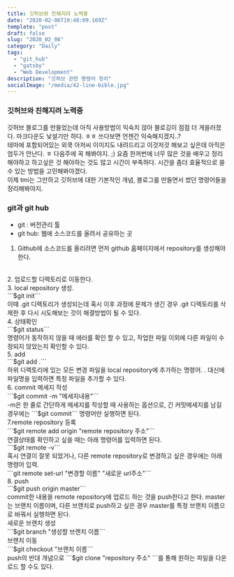 ```yaml
---
title: 깃허브와 친해지려 노력중
date: "2020-02-06T19:48:09.169Z"
template: "post"
draft: false
slug: "2020_02_06"
category: "Daily"
tags:
  - "git_hub"
  - "gatsby"
  - "Web Development"
description: "깃허브 관련 명령어 정리"
socialImage: "/media/42-line-bible.jpg"
---
```


<h3>깃허브와 친해지려 노력중</h3>
<p>깃허브 블로그를 만들었는데 아직 사용방법이 익숙치 않아 블로깅이 점점 더 게을러졌다.
마크다운도 낯설기만 하다. ㅎㅎ 쓰다보면 언젠간 익숙해지겠지..?
<br>
테마에 포함되어있는 외쿡 아저씨 이미지도 내려드리고 이것저것 해보고 싶은데 아직은 엄두가 안난다. ㅎ
다음주에 꼭 해봐야지. ;)
요즘 한꺼번에 너무 많은 것을 배우고 정리해야하고 하고싶은 것 해야하는 것도 많고 시간이 부족하다.
시간을 좀더 효율적으로 쓸 수 있는 방법을 고민해봐야겠다.
<br>
이제 tmi는 그만하고 깃허브에 대한 기본적인 개념, 블로그를 만들면서 썼던 명령어들을 정리해봐야지.
</p>
<h3>git과 git hub</h3>
<ul>
<li>git : 버전관리 툴</li>
<li>git hub: 웹에 소스코드를 올려서 공유하는 곳</li>
</ul>

1. Github에 소스코드를 올리려면 먼저 github 홈페이지에서 repository를 생성해야 한다.
<br>
2. 업로드할 디렉토리로 이동한다.
<br>
3. local repository 생성.
<br>
```$git init```
<br>
이때 .git 디렉토리가 생성되는데 혹시 이후 과정에 문제가 생긴 경우 .git 디렉토리를 삭제한 후 다시 시도해보는 것이 해결방법이 될 수 있다.
<br>
4. 상태확인
<br>
```$git status```
<br>
명령어가 동작하지 않을 때 에러를 확인 할 수 있고,
작업한 파일 이외에 다른 파일이 수정되지 않았는지 확인할 수 있다.
<br>
5. add
<br>
```$git add .```
<br>
하위 디렉토리에 있는 모든 변경 파일을 local repository에 추가하는 명령어.
. 대신에 파일명을 입력하면 특정 파일을 추가할 수 있다.
<br>
6. commit 메세지 작성
<br>
```$git commit -m "메세지내용"```
<br>
-m은 한 줄로 간단하게 메세지를 작성할 때 사용하는 옵션으로, 긴 커밋메세지를 남길 경우에는
```$git commit``` 명령어만 실행하면 된다.
<br>
7.remote repository 등록
<br>
```$git remote add origin "remote repository 주소"```
<br>
연결상태를 확인하고 싶을 때는 아래 명령어를 입력하면 된다.
<br>
```$git remote -v```
<br>
혹시 연결이 잘못 되었거나, 다른 remote repository로 변경하고 싶은 경우에는 아래 명령어 입력.
<br>
```git remote set-url "변경할 이름" "새로운 url주소"```
<br>
8. push
<br>
```$git push origin master```
<br>
commit한 내용을 remote repository에 업로드 하는 것을 push한다고 한다.
master는 브랜치 이름이며, 다른 브랜치로 push하고 싶은 경우 master를 특정 브랜치 이름으로 바꿔서 실행하면 된다.
<br>
새로운 브랜치 생성
<br>
```$git branch "생성할 브랜치 이름```
<br>
브랜치 이동
<br>
```$git checkout "브랜치 이름```
<br>
push의 반대 개념으로 ```$git clone "repository 주소" ```를 통해 원하는 파일을 다운로드 할 수도 있다.
